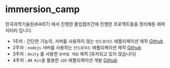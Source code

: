 # immersion_camp
한국과학기술원(KAIST) 에서 진행한 몰입캠프간에 진행한 프로젝트들을 정리해둔 레퍼지터리 입니다.

- 1주차 : 간단한 기능의, 서버를 사용하지 않는 `안드로이드` 애플리케이션 제작 [Github](https://github.com/auaicn/MADCAMP-2020-hambag-useum)
- 2주차 : `nodejs` 서버를 사용하는 `안드로이드` 애플리케이션 제작 [Github](https://github.com/auaicn/MADCAMP-2020-Lets-Have-Meal)
- 3주차 : `Unity` 를 사용한 `모바일 게임` 제작 [유지되고 있지 않습니다]
- 4주차 : `AR Kit`을 활용한 `iOS` 애플리케이션 개발 [Github](https://github.com/auaicn/MADCAMP-2020-Area)
